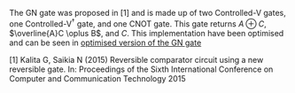 The GN gate was proposed in [1] and is made up of two Controlled-V gates, one Controlled-V$^\dagger$ gate, and one CNOT gate. This gate returns $A \oplus C$, $\overline{A}C \oplus B$, and $C$. This implementation have been optimised and can be seen in [optimised version of the GN gate](GN_proposed.png)

[1] Kalita G, Saikia N (2015) Reversible comparator circuit using a new reversible gate. In: Proceedings of the Sixth International Conference on Computer and Communication Technology 2015
